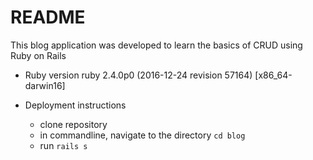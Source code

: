 # README

This blog application was developed to learn the basics of CRUD using Ruby on Rails

* Ruby version
    ruby 2.4.0p0 (2016-12-24 revision 57164) [x86_64-darwin16]

* Deployment instructions
    -   clone repository
    -   in commandline, navigate to the directory `cd blog`
    -   run `rails s`
